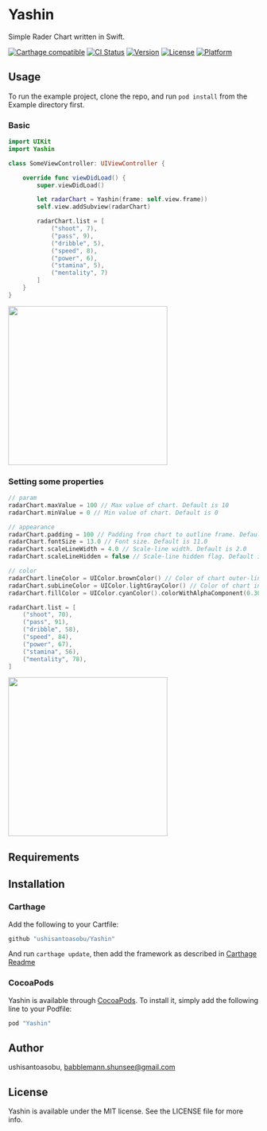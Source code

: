 # Yashin

Simple Rader Chart written in Swift.

[![Carthage compatible](https://img.shields.io/badge/Carthage-compatible-4BC51D.svg?style=flat)](https://github.com/Carthage/Carthage)
[![CI Status](http://img.shields.io/travis/ushisantoasobu/Yashin.svg?style=flat)](https://travis-ci.org/ushisantoasobu/Yashin)
[![Version](https://img.shields.io/cocoapods/v/Yashin.svg?style=flat)](http://cocoapods.org/pods/Yashin)
[![License](https://img.shields.io/cocoapods/l/Yashin.svg?style=flat)](http://cocoapods.org/pods/Yashin)
[![Platform](https://img.shields.io/cocoapods/p/Yashin.svg?style=flat)](http://cocoapods.org/pods/Yashin)

## Usage

To run the example project, clone the repo, and run `pod install` from the Example directory first.

### Basic

```Swift
import UIKit
import Yashin

class SomeViewController: UIViewController {

    override func viewDidLoad() {
        super.viewDidLoad()

        let radarChart = Yashin(frame: self.view.frame))
        self.view.addSubview(radarChart)

        radarChart.list = [
            ("shoot", 7),
            ("pass", 9),
            ("dribble", 5),
            ("speed", 8),
            ("power", 6),
            ("stamina", 5),
            ("mentality", 7)
        ]
    }
}
```

<img src="https://github.com/ushisantoasobu/Yashin/blob/master/screenshots/1.png" width="320">

### Setting some properties

```Swift
// param
radarChart.maxValue = 100 // Max value of chart. Default is 10
radarChart.minValue = 0 // Min value of chart. Default is 0

// appearance
radarChart.padding = 100 // Padding from chart to outline frame. Default is 60.0
radarChart.fontSize = 13.0 // Font size. Default is 11.0
radarChart.scaleLineWidth = 4.0 // Scale-line width. Default is 2.0
radarChart.scaleLineHidden = false // Scale-line hidden flag. Default is false

// color
radarChart.lineColor = UIColor.brownColor() // Color of chart outer-line. Default is XXX
radarChart.subLineColor = UIColor.lightGrayColor() // Color of chart inner-line. Default is XXX
radarChart.fillColor = UIColor.cyanColor().colorWithAlphaComponent(0.30) // Color of chart fill. Default is XXX

radarChart.list = [
    ("shoot", 70),
    ("pass", 91),
    ("dribble", 58),
    ("speed", 84),
    ("power", 67),
    ("stamina", 56),
    ("mentality", 78),
]
```

<img src="https://github.com/ushisantoasobu/Yashin/blob/master/screenshots/2.png" width="320">

## Requirements

## Installation

### Carthage

Add the following to your Cartfile:

```ruby
github "ushisantoasobu/Yashin"
```

And run `carthage update`, then add the framework as described in [Carthage Readme](https://github.com/Carthage/Carthage#adding-frameworks-to-an-application)

### CocoaPods

Yashin is available through [CocoaPods](http://cocoapods.org). To install
it, simply add the following line to your Podfile:

```ruby
pod "Yashin"
```

## Author

ushisantoasobu, babblemann.shunsee@gmail.com

## License

Yashin is available under the MIT license. See the LICENSE file for more info.
